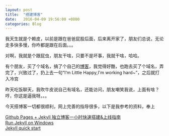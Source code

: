 ```yaml
---
layout: post
title:  "搭建博客"
date:   2016-04-09 19:56:00 +0800
categories: Blog
---
```

我天生就是个赖皮，以前是跟在爸爸屁股后面，后来离开家了，朋友们总说，无论走多快多慢，你咋都是跟在后面。。。

对啊，我就是个跟屁虫，朋友干啥，只要不是坏事，我就干啥，哈哈。

有个朋友，买了个域名，搞了个自己的[博客](http://lintanghui.com/)，我觉得好酷，也跑去买了个域名，弄完了，兴致过了，扔上去一句“I‘m Little Happy,I'm working hard~”，之后就打入冷宫

昨天吃饭聊天，我吹牛皮说自己有域名，还能访问，朋友嘲笑我说，上面有啥？哼，你这是逼我呀。。。

今天搭博客一切都很顺利，网上完善的指导很多，以下是我参考的资料，奉上

[Github Pages + Jekyll 独立博客一小时快速搭建&上线指南](http://www.jianshu.com/p/7593508666f8)  
[Run Jekyll on Windows](http://jekyll-windows.juthilo.com/)  
[Jekyll quick start](https://jekyllrb.com/docs/quickstart/)  
